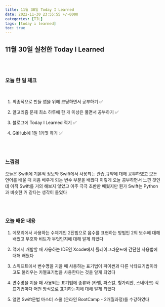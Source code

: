 ```yaml
---
title: 11월 30일 Today I Learned
date: 2022-11-30 23:55:55 +/-0000
categories: [TIL]
tags: [today i learned]
toc: true
---
```


## 11월 30일 실천한 Today I Learned

<br><br>

### 오늘 한 일 체크
<br>

1. 최종적으로 만들 앱을 위해 코딩하면서 공부하기 ✅

2. 알고리즘 문제 최소 하루에 한 개 이상은 풀면서 공부하기 ✅

3. 블로그에 Today I Learned 적기 ✅

4. GitHub에 1일 1커밋 하기 ✅

<br><br>

### 느낌점

오늘은 Swift에 기본적 정보와 Swift에서 사용되는 관습,규약에 대해 공부하였고 모든 언어를
배울 때 처음 배우게 되는 변수 부분을 배웠다 이렇게 오늘 공부하면서 느낀 것인데
아직 Swift를 거의 해보지 않았고 아주 극극 초반만 배웠지만 뭔가 Swift는 Python과 
비슷한 거 같다는 생각이 들었다

<br><br>

### 오늘 배운 내용

1. 메모리에서 사용하는 수체계인 2진법으로 음수를 표현하는 방법인 2의 보수에 대해 배웠고 
부호화 비트가 무엇인지에 대해 알게 되었다

1. 맥에서 개발할 때 사용하는 IDE인 Xcode에서 플레이그라운드에 간단한 사용법에 대해 배웠다

1. 스위프트에서 변수명을 지을 때 사용하는 표기법이 파이썬과 다른 낙타표기법이라고도 불리우는 
카멜표기법을 사용한다는 것을 알게 되었다

1. 변수명을 지을 때 사용되는 표기법에 종류와 (카멜, 파스칼, 헝가리안, 스네이크)
각 표기법마다 어떤 방식으로 표기하는지에 대해 알게 되었다

1. 앨런 Swift문법 마스터 스쿨 (온라인 BootCamp - 2개월과정)를 수강하였다